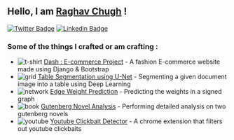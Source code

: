## Hello, I am [Raghav Chugh](https://github.com/raghavchugh21)  !

[![Twitter Badge](https://img.shields.io/badge/-@raghavchugh21-1ca0f1?style=flat-square&labelColor=1ca0f1&logo=twitter&logoColor=white&link=https://twitter.com/raghavchugh21)](https://twitter.com/raghavchugh21) 
[![Linkedin Badge](https://img.shields.io/badge/-raghavchugh21-blue?style=flat-square&logo=Linkedin&logoColor=white&link=https://www.linkedin.com/in/raghavchugh21/)](https://www.linkedin.com/in/raghavchugh21/)

<!-- This is taken from https://github.com/maddhruv/npm-statistics -->

### Some of the things I crafted or am crafting :

- ![t-shirt](https://user-images.githubusercontent.com/65908705/128639926-114a8633-7e30-4c1a-9cdf-45448e49e8cf.png) [Dash : E-commerce Project](https://github.com/raghavchugh21/Project-Dash) - A fashion E-commerce website made using Django & Bootstrap
- ![grid](https://user-images.githubusercontent.com/65908705/128639972-dc7dd572-cbe5-45e3-88dc-344a40ac86ad.png) [Table Segmentation using U-Net](https://github.com/yashbansal6/Table-Segmentation-Using-Multitask-Learning-UNet) - Segmenting a given document image into a table using Deep Learning
- ![network](https://user-images.githubusercontent.com/65908705/108063102-bb928a80-7080-11eb-81e3-29a997443354.png) [Edge Weight Prediction](https://github.com/raghavchugh21/Edge-Weight-Prediction) - Predicting the weights in a signed graph
- ![book](https://user-images.githubusercontent.com/65908705/108063097-b9303080-7080-11eb-8e31-ccebf21ad036.png) [Gutenberg Novel Analysis](https://github.com/raghavchugh21/Gutenberg-Novel-Analysis) - Performing detailed analysis on two gutenberg novels
- ![youtube](https://user-images.githubusercontent.com/65908705/108063100-ba615d80-7080-11eb-86b7-5b07dac61c03.png) [Youtube Clickbait Detector](https://github.com/raghavchugh21/extension-bp) - A chrome extension that filters out youtube clickbaits
